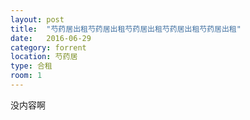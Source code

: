 ```yaml
---
layout: post
title:  "芍药居出租芍药居出租芍药居出租芍药居出租芍药居出租"
date:   2016-06-29
category: forrent
location: 芍药居
type: 合租
room: 1
---
```


没内容啊